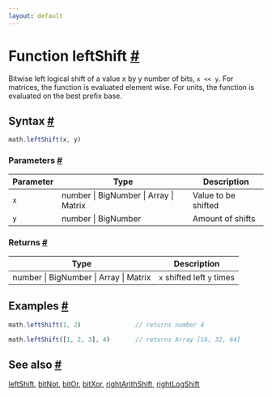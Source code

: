 ```yaml
---
layout: default
---
```


<!-- Note: This file is automatically generated from source code comments. Changes made in this file will be overridden. -->

<h1 id="function-leftshift">Function leftShift <a href="#function-leftshift" title="Permalink">#</a></h1>

Bitwise left logical shift of a value x by y number of bits, `x << y`.
For matrices, the function is evaluated element wise.
For units, the function is evaluated on the best prefix base.


<h2 id="syntax">Syntax <a href="#syntax" title="Permalink">#</a></h2>

```js
math.leftShift(x, y)
```

<h3 id="parameters">Parameters <a href="#parameters" title="Permalink">#</a></h3>

Parameter | Type | Description
--------- | ---- | -----------
`x` | number &#124; BigNumber &#124; Array &#124; Matrix | Value to be shifted
`y` | number &#124; BigNumber | Amount of shifts

<h3 id="returns">Returns <a href="#returns" title="Permalink">#</a></h3>

Type | Description
---- | -----------
number &#124; BigNumber &#124; Array &#124; Matrix | `x` shifted left `y` times


<h2 id="examples">Examples <a href="#examples" title="Permalink">#</a></h2>

```js
math.leftShift(1, 2)               // returns number 4

math.leftShift([1, 2, 3], 4)       // returns Array [16, 32, 64]
```


<h2 id="see-also">See also <a href="#see-also" title="Permalink">#</a></h2>

[leftShift](leftShift.html),
[bitNot](bitNot.html),
[bitOr](bitOr.html),
[bitXor](bitXor.html),
[rightArithShift](rightArithShift.html),
[rightLogShift](rightLogShift.html)
